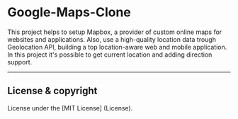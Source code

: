 # Google-Maps-Clone

This project helps to setup Mapbox, a provider of custom online maps for websites and applications. Also,
use a high-quality location data trough Geolocation API, building a top location-aware web and mobile application.
In this project it's possible to get current location and adding direction support.

---

## License & copyright

License under the [MIT License] (License).